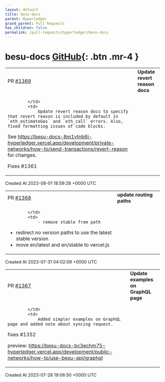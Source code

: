 ```yaml
---
layout: default
title: besu-docs
parent: Hyperledger
grand_parent: Pull Requests
has_children: false
permalink: /pull-requests/hyperledger/besu-docs
---
```


# besu-docs <span class="fs-3 right-align">[GitHub](https://github.com/hyperledger/besu-docs){: .btn .mr-4 }</span>


<div>
    <table>
        <tr>
            <td>
                PR <a href="https://github.com/hyperledger/besu-docs/pull/1369" class=".btn">#1369</a>
            </td>
            <td>
                <b>
                    Update revert reason docs
                </b>
            </td>
        </tr>
        <tr>
            <td>
                
            </td>
            <td>
                Update revert reason docs to specify that revert reason is included by default in `eth_estimateGas` and `eth_call` errors. Also, fixed formatting issues of code blocks. 

See https://besu-docs-8m1vtnb6j-hyperledger.vercel.app/development/private-networks/how-to/send-transactions/revert-reason for changes.

Fixes #1361 
            </td>
        </tr>
    </table>
    <div class="right-align">
        Created At 2023-08-01 18:59:28 +0000 UTC
    </div>
</div>

<div>
    <table>
        <tr>
            <td>
                PR <a href="https://github.com/hyperledger/besu-docs/pull/1368" class=".btn">#1368</a>
            </td>
            <td>
                <b>
                    update routing paths
                </b>
            </td>
        </tr>
        <tr>
            <td>
                
            </td>
            <td>
                - remove stable from path 
- redirect no version paths to use the latest stable version
- move en/latest and en/stable to vercel.js
            </td>
        </tr>
    </table>
    <div class="right-align">
        Created At 2023-07-31 04:02:09 +0000 UTC
    </div>
</div>

<div>
    <table>
        <tr>
            <td>
                PR <a href="https://github.com/hyperledger/besu-docs/pull/1367" class=".btn">#1367</a>
            </td>
            <td>
                <b>
                    Update examples on GraphQL page
                </b>
            </td>
        </tr>
        <tr>
            <td>
                
            </td>
            <td>
                Added simpler examples on GraphQL page and added note about syncing request.

fixes #1352 

preview: https://besu-docs-bc3echm75-hyperledger.vercel.app/development/public-networks/how-to/use-besu-api/graphql
            </td>
        </tr>
    </table>
    <div class="right-align">
        Created At 2023-07-28 19:06:50 +0000 UTC
    </div>
</div>

